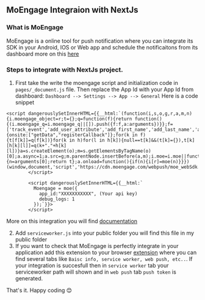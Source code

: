 ## MoEngage Integraion with NextJs

### What is MoEngage
MoEngage is a online tool for push notification where you can integrate its SDK in your Android, IOS or Web app and schedule the notificaitons from its dashboard more on this [here](https://docs.moengage.com/docs)

### Steps to integrate with NextJs project.

1. First take the write the moengage script and initialization code in `pages/_document.js` file. Then replace the App Id with your App Id from dashboard: `Dashboard --> Settings --> App --> General`
Here is a code snippet
```
<script dangerouslySetInnerHTML={{__html:`(function(i,s,o,g,r,a,m,n){i.moengage_object=r;t={};q=function(f){return function(){(i.moengage_q=i.moengage_q||[]).push({f:f,a:arguments})}};f=['track_event','add_user_attribute','add_first_name','add_last_name','add_email','add_mobile','add_user_name','add_gender','add_birthday','destroy_session','add_unique_user_id','moe_events','call_web_push','track','location_type_attribute'],h={onsite:["getData","registerCallback"]};for(k in f){t[f[k]]=q(f[k])}for(k in h)for(l in h[k]){null==t[k]&&(t[k]={}),t[k][h[k][l]]=q(k+"."+h[k][l])}a=s.createElement(o);m=s.getElementsByTagName(o)[0];a.async=1;a.src=g;m.parentNode.insertBefore(a,m);i.moe=i.moe||function(){n=arguments[0];return t};a.onload=function(){if(n){i[r]=moe(n)}}})(window,document,'script','https://cdn.moengage.com/webpush/moe_webSdk.min.latest.js','Moengage')`}}>
        </script>

        <script dangerouslySetInnerHTML={{__html:`
          Moengage = moe({
            app_id:"XXXXXXXXXXX", (Your api key)
            debug_logs: 1
          });`}}>
        </script>
```
More on this integration you will find [documentation](https://docs.moengage.com/docs/web-sdk-integration)

2. Add `serviceworker.js` into your public folder you will find this file in my public folder
3. If you want to check that MoEngage is perfectly integrate in your application add this extension to your browser [extension](https://docs.moengage.com/docs/moengage-assist-chrome-extension) where you can find several tabs like `Baisc info, service worker, web push, etc..`. If your integration is succesfull then in `service worker` tab your serviceworker path will shown and in `web push` tab `push token` is generated.

That's it. Happy coding 😊
